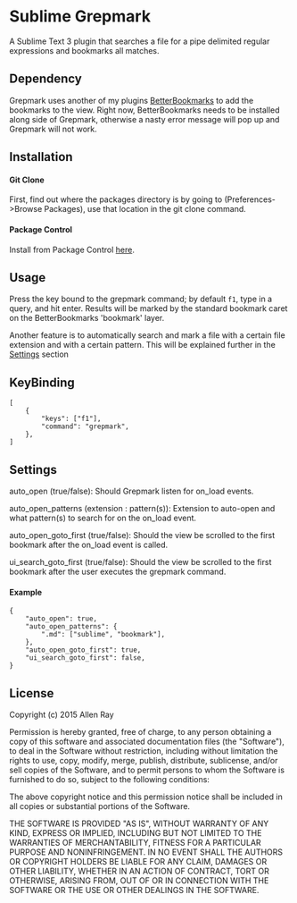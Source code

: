 # Sublime Grepmark
A Sublime Text 3 plugin that searches a file for a pipe delimited regular expressions and bookmarks all matches.
## Dependency
Grepmark uses another of my plugins [BetterBookmarks](https://github.com/dusk125/sublime-betterbookmarks) to add the bookmarks to the view. Right now, BetterBookmarks needs to be installed along side of Grepmark, otherwise a nasty error message will pop up and Grepmark will not work.
## Installation
#### Git Clone
First, find out where the packages directory is by going to (Preferences->Browse Packages), use that location in the git clone command.
#### Package Control
Install from Package Control [here](https://packagecontrol.io/packages/Grepmark).
## Usage
Press the key bound to the grepmark command; by default `f1`, type in a query, and hit enter. Results will be marked by the standard bookmark caret on the BetterBookmarks 'bookmark' layer.

Another feature is to automatically search and mark a file with a certain file extension and with a certain pattern. This will be explained further in the [Settings](README.md#Settings) section
## KeyBinding
```
[
    {
        "keys": ["f1"],
        "command": "grepmark",
    },
]
```
## Settings
auto_open (true/false): Should Grepmark listen for on_load events.

auto_open_patterns (extension : pattern(s)): Extension to auto-open and what pattern(s) to search for on the on_load event.

auto_open_goto_first (true/false): Should the view be scrolled to the first bookmark after the on_load event is called.

ui_search_goto_first (true/false): Should the view be scrolled to the first bookmark after the user executes the grepmark command.
#### Example
```
{
	"auto_open": true,
	"auto_open_patterns": {
		".md": ["sublime", "bookmark"],
	},
	"auto_open_goto_first": true,
	"ui_search_goto_first": false,
}
```
## License
Copyright (c) 2015 Allen Ray

Permission is hereby granted, free of charge, to any person obtaining a copy
of this software and associated documentation files (the "Software"), to deal
in the Software without restriction, including without limitation the rights
to use, copy, modify, merge, publish, distribute, sublicense, and/or sell
copies of the Software, and to permit persons to whom the Software is
furnished to do so, subject to the following conditions:

The above copyright notice and this permission notice shall be included in
all copies or substantial portions of the Software.

THE SOFTWARE IS PROVIDED "AS IS", WITHOUT WARRANTY OF ANY KIND, EXPRESS OR
IMPLIED, INCLUDING BUT NOT LIMITED TO THE WARRANTIES OF MERCHANTABILITY,
FITNESS FOR A PARTICULAR PURPOSE AND NONINFRINGEMENT. IN NO EVENT SHALL THE
AUTHORS OR COPYRIGHT HOLDERS BE LIABLE FOR ANY CLAIM, DAMAGES OR OTHER
LIABILITY, WHETHER IN AN ACTION OF CONTRACT, TORT OR OTHERWISE, ARISING FROM,
OUT OF OR IN CONNECTION WITH THE SOFTWARE OR THE USE OR OTHER DEALINGS IN
THE SOFTWARE.
